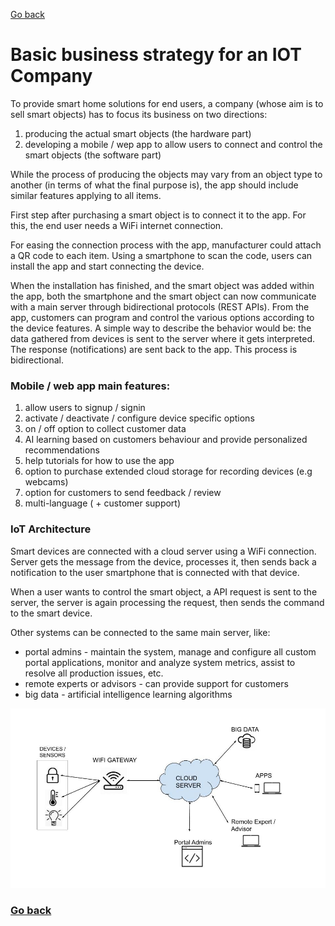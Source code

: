 [Go back](../README.md)
# Basic business strategy for an IOT Company
To provide smart home solutions for end users, a company (whose aim is to sell smart objects) has to focus its business on two directions:
1. producing the actual smart objects (the hardware part)
2. developing a mobile / wep app to allow users to connect and control the smart objects (the software part)

While the process of producing the objects may vary from an object type to another (in terms of what the final purpose is), the app should include similar features applying to all items.

First step after purchasing a smart object is to connect it to the app. For this, the end user needs a WiFi internet connection.

For easing the connection process with the app, manufacturer could attach a QR code to each item.
Using a smartphone to scan the code, users can install the app and start connecting the device.

When the installation has finished, and the smart object was added within the app, both the smartphone and the smart object can now communicate with a main server through bidirectional protocols (REST APIs). 
From the app, customers can program and control the various options according to the device features.
A simple way to describe the behavior would be: the data gathered from devices is sent to the server where it gets interpreted. The response (notifications) are sent back to the app.
This process is bidirectional.

### Mobile / web app main features:
1. allow users to signup / signin
2. activate / deactivate / configure device specific options
3. on / off option to collect customer data
4. AI learning based on customers behaviour and provide personalized recommendations 
5. help tutorials for how to use the app
6. option to purchase extended cloud storage for recording devices (e.g webcams)
7. option for customers to send feedback / review
8. multi-language ( + customer support)



### IoT Architecture
Smart devices are connected with a cloud server using a WiFi connection.
Server gets the message from the device, processes it, then sends back a notification to the user smartphone that is connected with that device.

When a user wants to control the smart object, a API request is sent to the server, the server is again processing the request, then sends the command to the smart device.

Other systems can be connected to the same main server, like:
- portal admins - maintain the system, manage and configure all custom portal applications, monitor and analyze system metrics, assist to resolve all production issues, etc.
- remote experts or advisors - can provide support for customers
- big data - artificial intelligence learning algorithms 

![alt_text](IoT%20Architecture.jpg)
### [Go back](../README.md) ###
